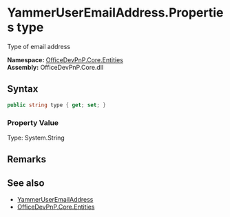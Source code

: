 # YammerUserEmailAddress.Properties type
 Type of email address   

**Namespace:** [OfficeDevPnP.Core.Entities](OfficeDevPnP.Core.Entities.md)  
**Assembly:** OfficeDevPnP.Core.dll  
## Syntax
```C#
public string type { get; set; }
```

### Property Value
Type: System.String  

## Remarks
  
## See also
- [YammerUserEmailAddress](OfficeDevPnP.Core.Entities.YammerUserEmailAddress.md) 
- [OfficeDevPnP.Core.Entities](OfficeDevPnP.Core.Entities.md) 
